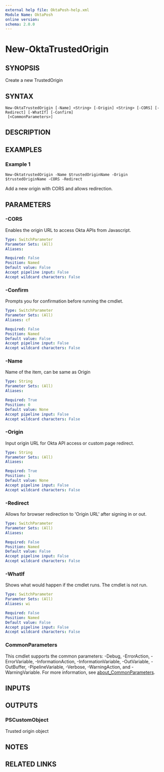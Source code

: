 ```yaml
---
external help file: OktaPosh-help.xml
Module Name: OktaPosh
online version:
schema: 2.0.0
---
```


# New-OktaTrustedOrigin

## SYNOPSIS
Create a new TrustedOrigin

## SYNTAX

```
New-OktaTrustedOrigin [-Name] <String> [-Origin] <String> [-CORS] [-Redirect] [-WhatIf] [-Confirm]
 [<CommonParameters>]
```

## DESCRIPTION

## EXAMPLES

### Example 1
```
New-OktatrustedOrigin -Name $trustedOriginName -Origin $trustedOriginName -CORS -Redirect
```

Add a new origin with CORS and allows redirection.

## PARAMETERS

### -CORS
Enables the origin URL to access Okta APIs from Javascript.

```yaml
Type: SwitchParameter
Parameter Sets: (All)
Aliases:

Required: False
Position: Named
Default value: False
Accept pipeline input: False
Accept wildcard characters: False
```

### -Confirm
Prompts you for confirmation before running the cmdlet.

```yaml
Type: SwitchParameter
Parameter Sets: (All)
Aliases: cf

Required: False
Position: Named
Default value: False
Accept pipeline input: False
Accept wildcard characters: False
```

### -Name
Name of the item, can be same as Origin

```yaml
Type: String
Parameter Sets: (All)
Aliases:

Required: True
Position: 0
Default value: None
Accept pipeline input: False
Accept wildcard characters: False
```

### -Origin
Input origin URL for Okta API access or custom page redirect.

```yaml
Type: String
Parameter Sets: (All)
Aliases:

Required: True
Position: 1
Default value: None
Accept pipeline input: False
Accept wildcard characters: False
```

### -Redirect
Allows for browser redirection to 'Origin URL' after signing in or out.

```yaml
Type: SwitchParameter
Parameter Sets: (All)
Aliases:

Required: False
Position: Named
Default value: False
Accept pipeline input: False
Accept wildcard characters: False
```

### -WhatIf
Shows what would happen if the cmdlet runs.
The cmdlet is not run.

```yaml
Type: SwitchParameter
Parameter Sets: (All)
Aliases: wi

Required: False
Position: Named
Default value: False
Accept pipeline input: False
Accept wildcard characters: False
```

### CommonParameters
This cmdlet supports the common parameters: -Debug, -ErrorAction, -ErrorVariable, -InformationAction, -InformationVariable, -OutVariable, -OutBuffer, -PipelineVariable, -Verbose, -WarningAction, and -WarningVariable. For more information, see [about_CommonParameters](http://go.microsoft.com/fwlink/?LinkID=113216).

## INPUTS

## OUTPUTS

### PSCustomObject
Trusted origin object

## NOTES

## RELATED LINKS
